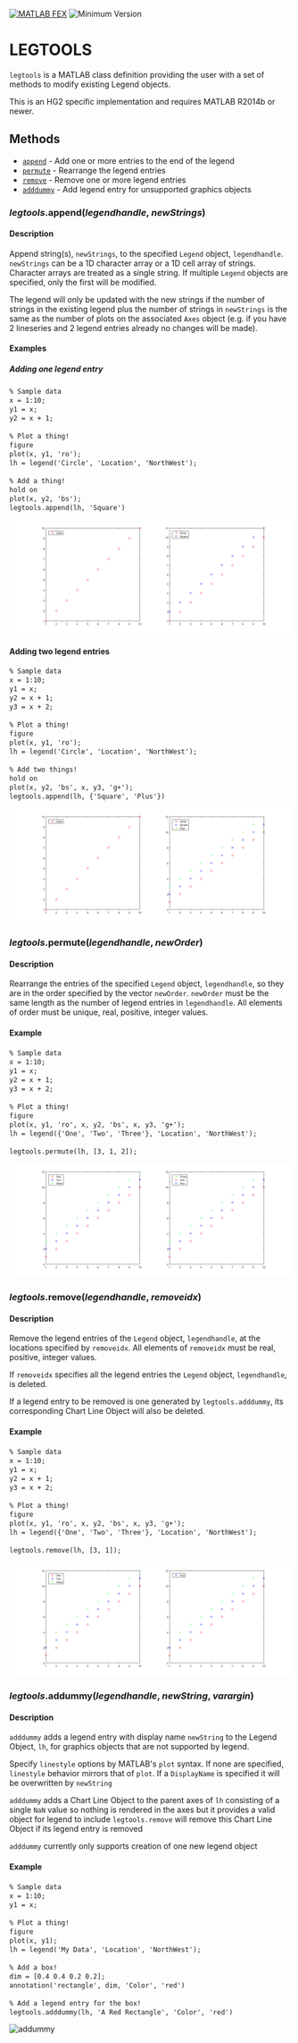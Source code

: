 [![MATLAB FEX](https://img.shields.io/badge/MATLAB%20FEX-legtools-brightgreen.svg)](http://www.mathworks.com/matlabcentral/fileexchange/57241-hg2-legend-tools) ![Minimum Version](https://img.shields.io/badge/Requires-R2014b%20%28v8.4%29-orange.svg)

# LEGTOOLS
`legtools` is a MATLAB class definition providing the user with a set of methods to modify existing Legend objects.

This is an HG2 specific implementation and requires MATLAB R2014b or newer.

## Methods
* [`append`](#append)  - Add one or more entries to the end of the legend  
* [`permute`](#permute) - Rearrange the legend entries  
* [`remove`](#remove)  - Remove one or more legend entries
* [`adddummy`](#adddummy) - Add legend entry for unsupported graphics objects

<a name="append"></a>
### *legtools*.**append**(*legendhandle*, *newStrings*)
#### Description
Append string(s), `newStrings`, to the specified `Legend` object, `legendhandle`. `newStrings` can be a 1D character array or a 1D cell array of strings. Character arrays are treated as a single string. If multiple `Legend` objects are specified, only the first will be modified.

The legend will only be updated with the new strings if the number of strings in the existing legend plus the number of strings in `newStrings` is the same as the number of plots on the associated `Axes` object (e.g. if you have 2 lineseries and 2 legend entries already no changes will be made).

#### Examples
##### Adding one legend entry
    % Sample data
    x = 1:10;
    y1 = x;
    y2 = x + 1;

    % Plot a thing!
    figure
    plot(x, y1, 'ro');
    lh = legend('Circle', 'Location', 'NorthWest');

    % Add a thing!
    hold on
    plot(x, y2, 'bs');
    legtools.append(lh, 'Square')

![append1](https://github.com/sco1/sco1.github.io/blob/master/legtools/append1.png)

#### Adding two legend entries

    % Sample data
    x = 1:10;
    y1 = x;
    y2 = x + 1;
    y3 = x + 2;

    % Plot a thing!
    figure
    plot(x, y1, 'ro');
    lh = legend('Circle', 'Location', 'NorthWest');

    % Add two things!
    hold on
    plot(x, y2, 'bs', x, y3, 'g+');
    legtools.append(lh, {'Square', 'Plus'})

![append2](https://github.com/sco1/sco1.github.io/blob/master/legtools/append2.png)

<a name="permute"></a>
### *legtools*.**permute**(*legendhandle*, *newOrder*)
#### Description
Rearrange the entries of the specified `Legend` object, `legendhandle`, so they are in the order specified by the vector `newOrder`. `newOrder` must be the same length as the number of legend entries in `legendhandle`. All elements of order must be unique, real, positive, integer values.

#### Example
    % Sample data
    x = 1:10;
    y1 = x;
    y2 = x + 1;
    y3 = x + 2;

    % Plot a thing!
    figure
    plot(x, y1, 'ro', x, y2, 'bs', x, y3, 'g+');
    lh = legend({'One', 'Two', 'Three'}, 'Location', 'NorthWest');

    legtools.permute(lh, [3, 1, 2]);

![permute](https://github.com/sco1/sco1.github.io/blob/master/legtools/permute.png)

<a name="remove"></a>
### *legtools*.**remove**(*legendhandle*, *removeidx*)
#### Description            
Remove the legend entries of the `Legend` object, `legendhandle`, at the locations specified by `removeidx`. All elements of `removeidx` must be real, positive, integer values.

If `removeidx` specifies all the legend entries the `Legend` object, `legendhandle`, is deleted.

If a legend entry to be removed is one generated by `legtools.adddummy`, its corresponding Chart Line Object will also be deleted.

#### Example
    % Sample data
    x = 1:10;
    y1 = x;
    y2 = x + 1;
    y3 = x + 2;

    % Plot a thing!
    figure
    plot(x, y1, 'ro', x, y2, 'bs', x, y3, 'g+');
    lh = legend({'One', 'Two', 'Three'}, 'Location', 'NorthWest');

    legtools.remove(lh, [3, 1]);

![remove](https://github.com/sco1/sco1.github.io/blob/master/legtools/remove.png)

<a name="adddummy"></a>
### *legtools*.**addummy**(*legendhandle*, *newString*, *varargin*)
#### Description
`adddummy` adds a legend entry with display name `newString` to the Legend Object, `lh`, for graphics objects that are not supported by legend.

Specify `linestyle` options by MATLAB's `plot` syntax. If none are specified, `linestyle` behavior mirrors that of `plot`. If a `DisplayName` is specified it will be overwritten by `newString`

`adddummy` adds a Chart Line Object to the parent axes of `lh` consisting of a single `NaN` value so nothing is rendered in the axes but it provides a valid object for legend to include `legtools.remove` will remove this Chart Line Object if its legend entry is removed

`adddummy` currently only supports creation of one new legend object

#### Example
    % Sample data
    x = 1:10;
    y1 = x;

    % Plot a thing!
    figure
    plot(x, y1);
    lh = legend('My Data', 'Location', 'NorthWest');

    % Add a box!
    dim = [0.4 0.4 0.2 0.2];
    annotation('rectangle', dim, 'Color', 'red')

    % Add a legend entry for the box!
    legtools.adddummy(lh, 'A Red Rectangle', 'Color', 'red')

![addummy](https://github.com/sco1/sco1.github.io/blob/master/legtools/addummy.png)
